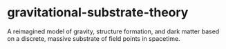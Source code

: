 # gravitational-substrate-theory
A reimagined model of gravity, structure formation, and dark matter based on a discrete, massive substrate of field points in spacetime.

